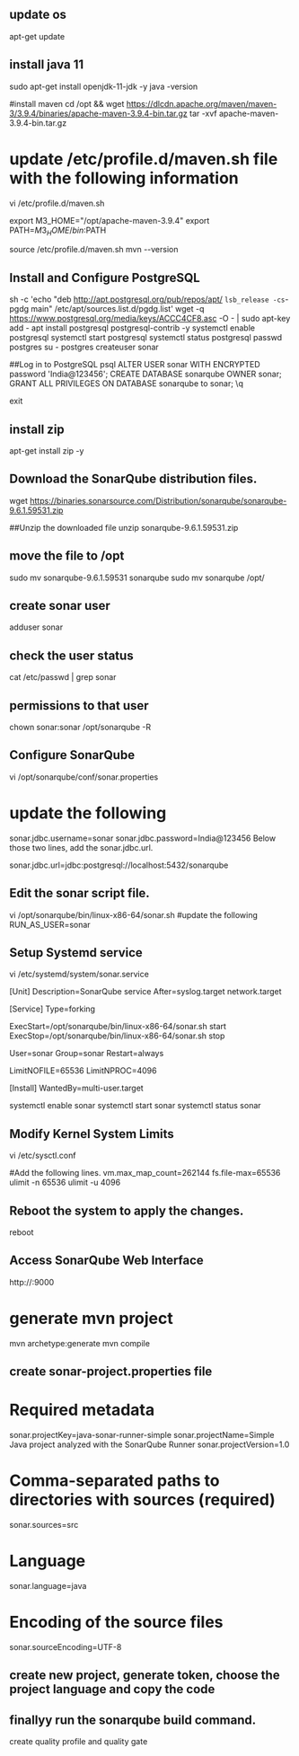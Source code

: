 ## update os
apt-get update

## install java 11
sudo apt-get install openjdk-11-jdk -y
java -version

#install maven
cd /opt && wget https://dlcdn.apache.org/maven/maven-3/3.9.4/binaries/apache-maven-3.9.4-bin.tar.gz
tar -xvf apache-maven-3.9.4-bin.tar.gz
# update /etc/profile.d/maven.sh file with the following information
vi /etc/profile.d/maven.sh

export M3_HOME="/opt/apache-maven-3.9.4"
export PATH=$M3_HOME/bin:$PATH

source /etc/profile.d/maven.sh
mvn --version

## Install and Configure PostgreSQL

sh -c 'echo "deb http://apt.postgresql.org/pub/repos/apt/ `lsb_release -cs`-pgdg main"   /etc/apt/sources.list.d/pgdg.list'
wget -q https://www.postgresql.org/media/keys/ACCC4CF8.asc -O - | sudo apt-key add -
apt install postgresql postgresql-contrib -y
systemctl enable postgresql
systemctl start postgresql
systemctl status postgresql
passwd postgres
su - postgres
createuser sonar

##Log in to PostgreSQL
psql
ALTER USER sonar WITH ENCRYPTED password 'India@123456';
CREATE DATABASE sonarqube OWNER sonar;
GRANT ALL PRIVILEGES ON DATABASE sonarqube to sonar;
\q

exit

## install zip
apt-get install zip -y

## Download the SonarQube distribution files.
wget https://binaries.sonarsource.com/Distribution/sonarqube/sonarqube-9.6.1.59531.zip

##Unzip the downloaded file
unzip sonarqube-9.6.1.59531.zip

## move the file to /opt
sudo mv sonarqube-9.6.1.59531 sonarqube
sudo mv sonarqube /opt/

## create sonar user
adduser sonar

## check the user status
cat /etc/passwd | grep sonar

## permissions to that user
chown sonar:sonar /opt/sonarqube -R

## Configure SonarQube 
vi /opt/sonarqube/conf/sonar.properties 
# update the following

sonar.jdbc.username=sonar
sonar.jdbc.password=India@123456
Below those two lines, add the sonar.jdbc.url.

sonar.jdbc.url=jdbc:postgresql://localhost:5432/sonarqube

## Edit the sonar script file.
vi /opt/sonarqube/bin/linux-x86-64/sonar.sh
#update the following 
RUN_AS_USER=sonar

## Setup Systemd service

vi /etc/systemd/system/sonar.service


[Unit]
Description=SonarQube service
After=syslog.target network.target

[Service]
Type=forking

ExecStart=/opt/sonarqube/bin/linux-x86-64/sonar.sh start
ExecStop=/opt/sonarqube/bin/linux-x86-64/sonar.sh stop

User=sonar
Group=sonar
Restart=always

LimitNOFILE=65536
LimitNPROC=4096

[Install]
WantedBy=multi-user.target


systemctl enable sonar
systemctl start sonar
systemctl status sonar


## Modify Kernel System Limits

vi  /etc/sysctl.conf

#Add the following lines.
vm.max_map_count=262144
fs.file-max=65536
ulimit -n 65536
ulimit -u 4096


## Reboot the system to apply the changes.
reboot

## Access SonarQube Web Interface

http://<ip>:9000


# generate mvn project
mvn archetype:generate
mvn compile

## create sonar-project.properties file

# Required metadata
sonar.projectKey=java-sonar-runner-simple
sonar.projectName=Simple Java project analyzed with the SonarQube Runner
sonar.projectVersion=1.0

# Comma-separated paths to directories with sources (required)
sonar.sources=src

# Language
sonar.language=java

# Encoding of the source files
sonar.sourceEncoding=UTF-8


## create new project, generate token, choose the project language and copy the code


## finallyy run the sonarqube build command.

create quality profile and quality gate
